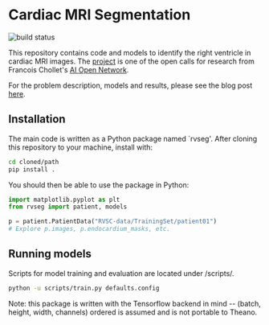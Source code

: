 # Cardiac MRI Segmentation

![build status](https://travis-ci.org/chuckyee/cardiac-segmentation.svg?branch=master)

This repository contains code and models to identify the right ventricle in
cardiac MRI images. The
[project](http://ai-on.org/projects/cardiac-mri-segmentation.html) is one of
the open calls for research from Francois Chollet's [AI Open
Network](http://ai-on.org/).

For the problem description, models and results, please see the blog post
[here](https://chuckyee.github.io/cardiac-segmentation/).

## Installation

The main code is written as a Python package named `rvseg'. After cloning this
repository to your machine, install with:

```bash
cd cloned/path
pip install .
```

You should then be able to use the package in Python:

```python
import matplotlib.pyplot as plt
from rvseg import patient, models

p = patient.PatientData("RVSC-data/TrainingSet/patient01")
# Explore p.images, p.endocardium_masks, etc.
```

## Running models

Scripts for model training and evaluation are located under /scripts/.

```bash
python -u scripts/train.py defaults.config
```

Note: this package is written with the Tensorflow backend in mind -- (batch,
height, width, channels) ordered is assumed and is not portable to Theano.